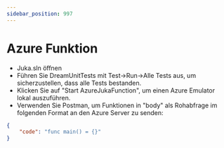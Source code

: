 ```yaml
---
sidebar_position: 997
---
```


# Azure Funktion

- Juka.sln öffnen
- Führen Sie DreamUnitTests mit Test->Run->Alle Tests aus, um sicherzustellen, dass alle Tests bestanden.
- Klicken Sie auf "Start AzureJukaFunction", um einen Azure Emulator lokal auszuführen.
- Verwenden Sie Postman, um Funktionen in "body" als Rohabfrage im folgenden Format an den Azure Server zu senden:
```json
{
    "code": "func main() = {}"
}
```
